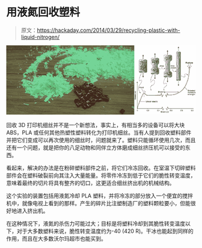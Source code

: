 # 用液氮回收塑料

> 原文：<https://hackaday.com/2014/03/29/recycling-plastic-with-liquid-nitrogen/>

![Ln2](img/16d8cf2ae55a8dcd6466103a62c35eb1.png)

回收 3D 打印机细丝并不是一个新想法，事实上，有相当多的设备可以将大块 ABS，PLA 或任何其他热塑性塑料转化为打印机细丝。当有人提到回收塑料部件并把它们变成可以再次使用的细丝时，问题就来了。塑料只能循环使用几次，而且还有一个问题，就是把你的八足动物和同伴立方体磨成细丝挤压机可以接受的东西。

看起来，解决的办法是在粉碎塑料部件之前，将它们冷冻回收。在室温下切碎塑料部件会在塑料破裂前向其注入大量能量。将零件冷冻到低于它们的脆性转变温度，意味着最终的切片将具有整齐的切口，这更适合细丝挤出机的机械结构。

这个实验的装置包括用液氮冷却 PLA 塑料，并将冷冻的部分放入一个便宜的搅拌机中，就像电视上看到的那样。产生的碎片比注塑制造厂的塑料颗粒要小，但能很好地进入挤出机。

在这种情况下，液氮的杀伤力可能过大；目标是将塑料冷却到其脆性转变温度以下，对于大多数塑料来说，脆性转变温度约为-40 (420 R)。干冰也能起到同样的作用，而且在大多数沃尔玛超市也能买到。